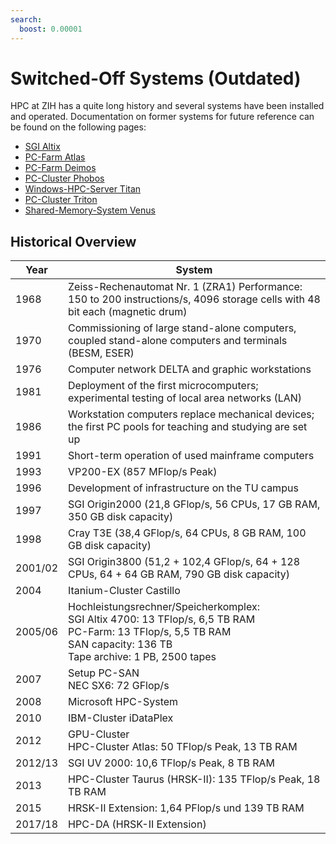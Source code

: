 ```yaml
---
search:
  boost: 0.00001
---
```


# Switched-Off Systems (Outdated)

HPC at ZIH has a quite long history and several systems have been installed and operated.
Documentation on former systems for future reference can be found on the following pages:

- [SGI Altix](system_altix.md)
- [PC-Farm Atlas](system_atlas.md)
- [PC-Farm Deimos](system_deimos.md)
- [PC-Cluster Phobos](system_phobos.md)
- [Windows-HPC-Server Titan](system_titan.md)
- [PC-Cluster Triton](system_triton.md)
- [Shared-Memory-System Venus](system_venus.md)

## Historical Overview

| Year | System |
|------|--------|
| 1968 | Zeiss-Rechenautomat Nr. 1 (ZRA1) Performance: 150 to 200 instructions/s, 4096 storage cells with 48 bit each (magnetic drum) |
| 1970 | Commissioning of large stand-alone computers, coupled stand-alone computers and terminals (BESM, ESER) |
| 1976 | Computer network DELTA and graphic workstations |
| 1981 | Deployment of the first microcomputers; experimental testing of local area networks (LAN) |
| 1986 | Workstation computers replace mechanical devices; the first PC pools for teaching and studying are set up |
| 1991 | Short-term operation of used mainframe computers |
| 1993 | VP200-EX (857 MFlop/s Peak) |
| 1996 | Development of infrastructure on the TU campus |
| 1997 | SGI Origin2000 (21,8 GFlop/s, 56 CPUs, 17 GB RAM, 350 GB disk capacity)|
| 1998 | Cray T3E (38,4 GFlop/s, 64 CPUs, 8 GB RAM, 100 GB disk capacity)|
| 2001/02 | SGI Origin3800 (51,2 + 102,4 GFlop/s, 64 + 128 CPUs, 64 + 64 GB RAM, 790 GB disk capacity)|
| 2004 | Itanium-Cluster Castillo|
| 2005/06 | Hochleistungsrechner/Speicherkomplex: <br/> SGI Altix 4700: 13 TFlop/s, 6,5 TB RAM  <br/> PC-Farm: 13 TFlop/s, 5,5 TB RAM  <br/> SAN capacity: 136 TB  <br/> Tape archive: 1 PB, 2500 tapes |
| 2007 | Setup PC-SAN <br/> NEC SX6: 72 GFlop/s |
| 2008 | Microsoft HPC-System |
| 2010 | IBM-Cluster iDataPlex |
| 2012 | GPU-Cluster <br/>  HPC-Cluster Atlas: 50 TFlop/s Peak, 13 TB RAM |
| 2012/13| SGI UV 2000: 10,6 TFlop/s Peak, 8 TB RAM |
| 2013 | HPC-Cluster Taurus (HRSK-II): 135 TFlop/s Peak, 18 TB RAM |
| 2015 | HRSK-II Extension: 1,64 PFlop/s und 139 TB RAM |
| 2017/18| HPC-DA (HRSK-II Extension) |
